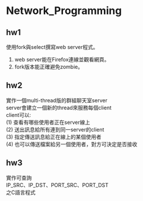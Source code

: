 # Network_Programming
## hw1
使用fork與select撰寫web server程式。</br>
1. web server能在Firefox連線並觀看網頁。</br>
2. fork版本能正確避免zombie。</br>
## hw2
實作一個multi-thread版的群組聊天室server</br>
server會建立一個新的thread來服務每個client</br>
client可以: </br>
(1) 查看有哪些使用者正在server線上</br>
(2) 送出訊息給所有連到同一server的client</br>
(3) 指定傳送訊息給正在線上的某個使用者</br>
(4) 也可以傳送檔案給另一個使用者，對方可決定是否接收</br>
## hw3
實作可查詢</br>
IP_SRC、IP_DST、PORT_SRC、PORT_DST</br>
之C語言程式</br>
